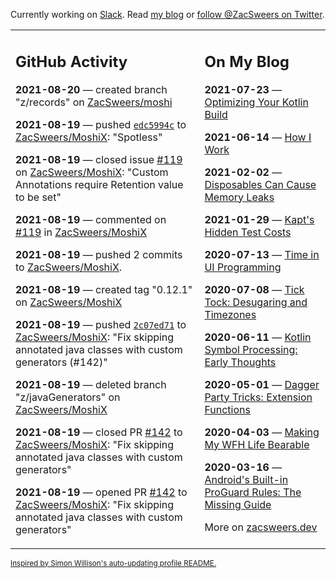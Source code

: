 Currently working on [Slack](https://slack.com/). Read [my blog](https://zacsweers.dev/) or [follow @ZacSweers on Twitter](https://twitter.com/ZacSweers).

<table><tr><td valign="top" width="60%">

## GitHub Activity
<!-- githubActivity starts -->
**2021-08-20** — created branch "z/records" on [ZacSweers/moshi](https://api.github.com/repos/ZacSweers/moshi)

**2021-08-19** — pushed [`edc5994c`](https://github.com/ZacSweers/MoshiX/commit/edc5994cf8344858646c65fedc40d124749e9284) to [ZacSweers/MoshiX](https://api.github.com/repos/ZacSweers/MoshiX): "Spotless"

**2021-08-19** — closed issue [#119](https://api.github.com/repos/ZacSweers/MoshiX/issues/119) on [ZacSweers/MoshiX](https://api.github.com/repos/ZacSweers/MoshiX): "Custom Annotations require Retention value to be set"

**2021-08-19** — commented on [#119](https://github.com/ZacSweers/MoshiX/issues/119#issuecomment-902234539) in [ZacSweers/MoshiX](https://api.github.com/repos/ZacSweers/MoshiX)

**2021-08-19** — pushed 2 commits to [ZacSweers/MoshiX](https://api.github.com/repos/ZacSweers/MoshiX).

**2021-08-19** — created tag "0.12.1" on [ZacSweers/MoshiX](https://api.github.com/repos/ZacSweers/MoshiX)

**2021-08-19** — pushed [`2c07ed71`](https://github.com/ZacSweers/MoshiX/commit/2c07ed710c34569f4fa3474e26db441e9e79083d) to [ZacSweers/MoshiX](https://api.github.com/repos/ZacSweers/MoshiX): "Fix skipping annotated java classes with custom generators (#142)"

**2021-08-19** — deleted branch "z/javaGenerators" on [ZacSweers/MoshiX](https://api.github.com/repos/ZacSweers/MoshiX)

**2021-08-19** — closed PR [#142](https://api.github.com/repos/ZacSweers/MoshiX/pulls/142) to [ZacSweers/MoshiX](https://api.github.com/repos/ZacSweers/MoshiX): "Fix skipping annotated java classes with custom generators"

**2021-08-19** — opened PR [#142](https://api.github.com/repos/ZacSweers/MoshiX/pulls/142) to [ZacSweers/MoshiX](https://api.github.com/repos/ZacSweers/MoshiX): "Fix skipping annotated java classes with custom generators"
<!-- githubActivity ends -->
</td><td valign="top" width="40%">

## On My Blog
<!-- blog starts -->
**2021-07-23** — [Optimizing Your Kotlin Build](https://www.zacsweers.dev/optimizing-your-kotlin-build/)

**2021-06-14** — [How I Work](https://www.zacsweers.dev/how-i-work/)

**2021-02-02** — [Disposables Can Cause Memory Leaks](https://www.zacsweers.dev/disposables-can-cause-memory-leaks/)

**2021-01-29** — [Kapt's Hidden Test Costs](https://www.zacsweers.dev/kapts-hidden-test-costs/)

**2020-07-13** — [Time in UI Programming](https://www.zacsweers.dev/time-in-ui/)

**2020-07-08** — [Tick Tock: Desugaring and Timezones](https://www.zacsweers.dev/ticktock-desugaring-timezones/)

**2020-06-11** — [Kotlin Symbol Processing: Early Thoughts](https://www.zacsweers.dev/kotlin-symbol-processor-early-thoughts/)

**2020-05-01** — [Dagger Party Tricks: Extension Functions](https://www.zacsweers.dev/dagger-party-tricks-extension-functions/)

**2020-04-03** — [Making My WFH Life Bearable](https://www.zacsweers.dev/making-wfh-life-bearable/)

**2020-03-16** — [Android's Built-in ProGuard Rules: The Missing Guide](https://www.zacsweers.dev/android-proguard-rules/)
<!-- blog ends -->
More on [zacsweers.dev](https://zacsweers.dev/)
</td></tr></table>

<sub><a href="https://simonwillison.net/2020/Jul/10/self-updating-profile-readme/">Inspired by Simon Willison's auto-updating profile README.</a></sub>